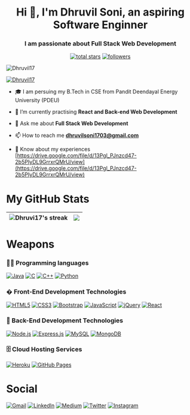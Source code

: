<h1 align="center">Hi 👋, I'm Dhruvil Soni, an aspiring Software Enginner</h1>

<h3 align="center">I am passionate about Full Stack Web Development</h3>

<p align="center">
  <a href="https://github.com/Dhruvil17?tab=repositories&sort=stargazers">
    <img alt="total stars" title="Total stars on GitHub" src="https://custom-icon-badges.herokuapp.com/badge/dynamic/json?logo=star&color=55960c&labelColor=488207&label=Stars&style=for-the-badge&query=%24.stars&url=https://api.github-star-counter.workers.dev/user/Dhruvil17"/></a>
  <a href="https://github.com/Dhruvil17?tab=followers">
    <img alt="followers" title="Follow me on Github" src="https://custom-icon-badges.herokuapp.com/github/followers/Dhruvil17?color=236ad3&labelColor=1155ba&style=for-the-badge&logo=person-add&label=Follow&logoColor=white"/></a>
</p>

<p align="left"> <img src="https://komarev.com/ghpvc/?username=Dhruvil17&label=Profile%20views&color=0e75b6&style=flat" alt="Dhruvil17"/> </p>

<p align="left"> <a href="https://github.com/ryo-ma/github-profile-trophy"><img src="https://github-profile-trophy.vercel.app/?username=Dhruvil17" alt="Dhruvil17"/></a> </p>

- 🎓 I am persuing my B.Tech in CSE from Pandit Deendayal Energy University (PDEU)

- 🌱 I’m currently practising **React and Back-end Web Development**

- 💬 Ask me about **Full Stack Web Development**

- 📫 How to reach me **dhruvilsoni1703@gmail.com**

- 📄 Know about my experiences [https://drive.google.com/file/d/13Pgl_PJnzcd47-2b5PIyDL9GrrxrQMrU/view](https://drive.google.com/file/d/13Pgl_PJnzcd47-2b5PIyDL9GrrxrQMrU/view)

<h1>My GitHub Stats</h1>

|<img align=center alt="Dhruvi17's streak" src="https://github-readme-stats.vercel.app/api?username=Dhruvil17&show_icons=true&count_private=true&include_all_commits=true"/>|<img src="https://github-readme-streak-stats.herokuapp.com/?&user=Dhruvil17&theme=dark"/>|
|---|---|

<h1>Weapons</h1>

### 👨‍💻 Programming languages

<p> 
  <a href="https://github.com/Dhruvil17"><img alt="Java" src="https://img.shields.io/badge/Java-ED8B00?style=for-the-badge&logo=java&logoColor=white"></a>
  <a href="https://github.com/Dhruvil17"><img alt="C" src="https://img.shields.io/badge/C-00599C?style=for-the-badge&logo=c&logoColor=white"></a>
  <a href="https://github.com/Dhruvil17"><img alt="C++" src="https://img.shields.io/badge/C%2B%2B-00599C?style=for-the-badge&logo=c%2B%2B&logoColor=white"></a>  
  <a href="https://github.com/Dhruvil17"><img alt="Python" src="https://img.shields.io/badge/Python-14354C?style=for-the-badge&logo=python&logoColor=white"></a>
</p>

### � Front-End Development Technologies
<p>  
  <a href="https://github.com/Dhruvil17"><img alt="HTML5" src="https://img.shields.io/badge/HTML5-E34F26?style=for-the-badge&logo=html5&logoColor=white"></a>
  <a href="https://github.com/Dhruvil17"><img alt="CSS3" src="https://img.shields.io/badge/CSS3-1572B6?style=for-the-badge&logo=css3&logoColor=white"></a>
  <a href="https://github.com/Dhruvil17"><img alt="Bootstrap" src="https://img.shields.io/badge/Bootstrap-563D7C?style=for-the-badge&logo=bootstrap&logoColor=white"></a>
  <a href="https://github.com/Dhruvil17"><img alt="JavaScript" src="https://img.shields.io/badge/JavaScript-F7DF1E?style=for-the-badge&logo=javascript&logoColor=black"></a>
  <a href="https://github.com/Dhruvil17"><img alt="jQuery" src="https://img.shields.io/badge/jQuery-0769AD?style=for-the-badge&logo=jquery&logoColor=white"></a>
  <a href="https://github.com/Dhruvil17"><img alt="React" src="https://img.shields.io/badge/React-20232A?style=for-the-badge&logo=react&logoColor=61DAFB"></a>
</p>

### 🧰 Back-End Development Technologies

<p>  
  <a href="https://github.com/Dhruvil17"><img alt="Node.js" src ="https://img.shields.io/badge/MongoDB-4EA94B?style=for-the-badge&logo=mongodb&logoColor=white"></a>
  <a href="https://github.com/Dhruvil17"><img alt="Express.js" src="https://img.shields.io/badge/Express.js-404D59?style=for-the-badge"></a>
  <a href="https://github.com/Dhruvil17"><img alt="MySQL" src ="https://img.shields.io/badge/MySQL-00000F?style=for-the-badge&logo=mysql&logoColor=white"></a>
  <a href="https://github.com/Dhruvil17"><img alt="MongoDB" src ="https://img.shields.io/badge/MongoDB-4EA94B?style=for-the-badge&logo=mongodb&logoColor=white"></a>
</p>

### 🗄️ Cloud Hosting Services

<p>
    <a href="https://github.com/Dhruvil17"><img alt="Heroku" src="https://img.shields.io/badge/Heroku-430098?style=for-the-badge&logo=heroku&logoColor=white"></a>
    <a href="https://github.com/Dhruvil17"><img alt="GitHub Pages" src="https://img.shields.io/badge/GitHub%20Pages-327FC7.svg?logo=github&logoColor=white&style=for-the-badge"></a>
</p>

<h1>Social</h1>

   <a href="mailto:dhruvilsoni1703@gmail.com"><img alt="Gmail" src="https://img.shields.io/badge/Gmail-D14836?style=for-the-badge&logo=gmail&logoColor=white"></a>
   <a href="https://www.linkedin.com/in/dhruvil-soni/"><img alt="LinkedIn" src="https://img.shields.io/badge/linkedin-%230077B5.svg?style=for-the-badge&logo=linkedin&logoColor=white"></a>
   <a href="https://medium.com/@dhruvilsoni1703"><img alt="Medium" src ="https://img.shields.io/badge/Medium-12100E?style=for-the-badge&logo=medium&logoColor=white"></a>
   <a href="https://twitter.com/DhruvilSoni1703"><img alt="Twitter" src ="https://img.shields.io/badge/twitter-%231DA1F2.svg?style=for-the-badge&logo=Twitter&logoColor=white"></a>
   <a href="https://www.instagram.com/dhruvilsoni17/"><img alt="Instagram" src ="https://img.shields.io/badge/Instagram-E4405F?style=for-the-badge&logo=instagram&logoColor=white"></a>
